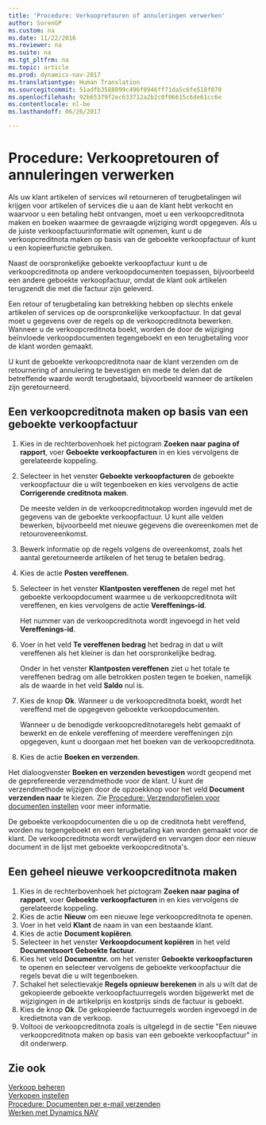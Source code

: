 ```yaml
---
title: 'Procedure: Verkoopretouren of annuleringen verwerken'
author: SorenGP
ms.custom: na
ms.date: 11/22/2016
ms.reviewer: na
ms.suite: na
ms.tgt_pltfrm: na
ms.topic: article
ms.prod: dynamics-nav-2017
ms.translationtype: Human Translation
ms.sourcegitcommit: 51adfb3588099c496f0946ff71da5c6fe518f070
ms.openlocfilehash: 92b65379f2ec633712a2b2c0f06615c6de61cc6e
ms.contentlocale: nl-be
ms.lasthandoff: 06/26/2017

---
```


# <a name="how-to-process-sales-returns-or-cancellations"></a>Procedure: Verkoopretouren of annuleringen verwerken
Als uw klant artikelen of services wil retourneren of terugbetalingen wil krijgen voor artikelen of services die u aan de klant hebt verkocht en waarvoor u een betaling hebt ontvangen, moet u een verkoopcreditnota maken en boeken waarmee de gevraagde wijziging wordt opgegeven. Als u de juiste verkoopfactuurinformatie wilt opnemen, kunt u de verkoopcreditnota maken op basis van de geboekte verkoopfactuur of kunt u een kopieerfunctie gebruiken.

Naast de oorspronkelijke geboekte verkoopfactuur kunt u de verkoopcreditnota op andere verkoopdocumenten toepassen, bijvoorbeeld een andere geboekte verkoopfactuur, omdat de klant ook artikelen terugzendt die met die factuur zijn geleverd.

Een retour of terugbetaling kan betrekking hebben op slechts enkele artikelen of services op de oorspronkelijke verkoopfactuur. In dat geval moet u gegevens over de regels op de verkoopcreditnota bewerken. Wanneer u de verkoopcreditnota boekt, worden de door de wijziging beïnvloede verkoopdocumenten tegengeboekt en een terugbetaling voor de klant worden gemaakt.

U kunt de geboekte verkoopcreditnota naar de klant verzenden om de retournering of annulering te bevestigen en mede te delen dat de betreffende waarde wordt terugbetaald, bijvoorbeeld wanneer de artikelen zijn geretourneerd.

## <a name="to-create-a-sales-credit-memo-from-a-posted-sales-invoice"></a>Een verkoopcreditnota maken op basis van een geboekte verkoopfactuur
1. Kies in de rechterbovenhoek het pictogram **Zoeken naar pagina of rapport**, voer **Geboekte verkoopfacturen** in en kies vervolgens de gerelateerde koppeling.  
2. Selecteer in het venster **Geboekte verkoopfacturen** de geboekte verkoopfactuur die u wilt tegenboeken en kies vervolgens de actie **Corrigerende creditnota maken**.

    De meeste velden in de verkoopcreditnotakop worden ingevuld met de gegevens van de geboekte verkoopfactuur. U kunt alle velden bewerken, bijvoorbeeld met nieuwe gegevens die overeenkomen met de retourovereenkomst.
3. Bewerk informatie op de regels volgens de overeenkomst, zoals het aantal geretourneerde artikelen of het terug te betalen bedrag.
4. Kies de actie **Posten vereffenen**.
5. Selecteer in het venster **Klantposten vereffenen** de regel met het geboekte verkoopdocument waarmee u de verkoopcreditnota wilt vereffenen, en kies vervolgens de actie **Vereffenings-id**.

    Het nummer van de verkoopcreditnota wordt ingevoegd in het veld **Vereffenings-id**.  
6. Voer in het veld **Te vereffenen bedrag** het bedrag in dat u wilt vereffenen als het kleiner is dan het oorspronkelijke bedrag.

    Onder in het venster **Klantposten vereffenen** ziet u het totale te vereffenen bedrag om alle betrokken posten tegen te boeken, namelijk als de waarde in het veld **Saldo** nul is.  
7. Kies de knop **Ok**. Wanneer u de verkoopcreditnota boekt, wordt het vereffend met de opgegeven geboekte verkoopdocumenten.

    Wanneer u de benodigde verkoopcreditnotaregels hebt gemaakt of bewerkt en de enkele vereffening of meerdere vereffeningen zijn opgegeven, kunt u doorgaan met het boeken van de verkoopcreditnota.
8. Kies de actie **Boeken en verzenden**.

Het dialoogvenster **Boeken en verzenden bevestigen** wordt geopend met de geprefereerde verzendmethode voor de klant. U kunt de verzendmethode wijzigen door de opzoekknop voor het veld **Document verzenden naar** te kiezen. Zie [Procedure: Verzendprofielen voor documenten instellen](sales-how-setup-document-send-profiles.md) voor meer informatie.

De geboekte verkoopdocumenten die u op de creditnota hebt vereffend, worden nu tegengeboekt en een terugbetaling kan worden gemaakt voor de klant. De verkoopcreditnota wordt verwijderd en vervangen door een nieuw document in de lijst met geboekte verkoopcreditnota's.

## <a name="to-create-a-sales-credit-memo-from-scratch"></a>Een geheel nieuwe verkoopcreditnota maken
1. Kies in de rechterbovenhoek het pictogram **Zoeken naar pagina of rapport**, voer **Geboekte verkoopfacturen** in en kies vervolgens de gerelateerde koppeling.
2. Kies de actie **Nieuw** om een nieuwe lege verkoopcreditnota te openen.
3. Voer in het veld **Klant** de naam in van een bestaande klant.
4. Kies de actie **Document kopiëren**.
5. Selecteer in het venster **Verkoopdocument kopiëren** in het veld **Documentsoort** **Geboekte factuur**.
6. Kies het veld **Documentnr.** om het venster **Geboekte verkoopfacturen** te openen en selecteer vervolgens de geboekte verkoopfactuur die regels bevat die u wilt tegenboeken.
7. Schakel het selectievakje **Regels opnieuw berekenen** in als u wilt dat de gekopieerde geboekte verkoopfactuurregels worden bijgewerkt met de wijzigingen in de artikelprijs en kostprijs sinds de factuur is geboekt.
8. Kies de knop **Ok**. De gekopieerde factuurregels worden ingevoegd in de kredietnota van de verkoop.
9. Voltooi de verkoopcreditnota zoals is uitgelegd in de sectie "Een nieuwe verkoopcreditnota maken op basis van een geboekte verkoopfactuur" in dit onderwerp.

## <a name="see-also"></a>Zie ook  
[Verkoop beheren](sales-manage-sales.md)  
[Verkopen instellen](sales-setup-sales.md)  
[Procedure: Documenten per e-mail verzenden](ui-how-send-documents-email.md)  
[Werken met Dynamics NAV](ui-work-product.md)

